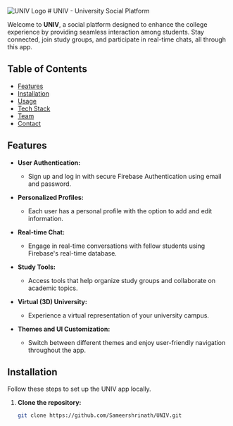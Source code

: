 ![UNIV Logo](https://i.ibb.co/F39v1V3/logo-icon.png)  # UNIV - University Social Platform

Welcome to **UNIV**, a social platform designed to enhance the college experience by providing seamless interaction among students. Stay connected, join study groups, and participate in real-time chats, all through this app.

## Table of Contents

- [Features](#features)
- [Installation](#installation)
- [Usage](#usage)
- [Tech Stack](#tech-stack)
- [Team](#team)
- [Contact](#contact)

## Features

- **User Authentication:**
  - Sign up and log in with secure Firebase Authentication using email and password.
  
- **Personalized Profiles:**
  - Each user has a personal profile with the option to add and edit information.
  
- **Real-time Chat:**
  - Engage in real-time conversations with fellow students using Firebase's real-time database.
  
- **Study Tools:**
  - Access tools that help organize study groups and collaborate on academic topics.
  
- **Virtual (3D) University:**
  - Experience a virtual representation of your university campus.

- **Themes and UI Customization:**
  - Switch between different themes and enjoy user-friendly navigation throughout the app.

## Installation

Follow these steps to set up the UNIV app locally.

1. **Clone the repository:**
   ```bash
   git clone https://github.com/Sameershrinath/UNIV.git

